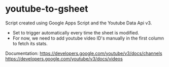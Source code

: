 # youtube-to-gsheet

Script created using Google Apps Script and the Youtube Data Api v3.

- Set to trigger automatically every time the sheet is modified.
- For now, we need to add youtube video ID's manually in the first column to fetch its stats.

Documentation:
https://developers.google.com/youtube/v3/docs/channels
https://developers.google.com/youtube/v3/docs/videos
